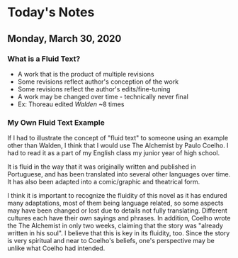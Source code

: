 # Today's Notes

## Monday, March 30, 2020

### What is a Fluid Text?

- A work that is the product of multiple revisions
- Some revisions reflect author's conception of the work
- Some revisions reflect the author's edits/fine-tuning
- A work may be changed over time - technically never final
- Ex: Thoreau edited *Walden* ~8 times

### My Own Fluid Text Example

  If I had to illustrate the concept of "fluid text" to someone using an example other than Walden, I think that I would use The Alchemist by Paulo Coelho. I had to read it as a part of my English class my junior year of high school. 

It is fluid in the way that it was originally written and published in Portuguese, and has been translated into several other languages over time. It has also been adapted into a comic/graphic and theatrical form.

I think it is important to recognize the fluidity of this novel as it has endured many adaptations, most of them being language related, so some aspects may have been changed or lost due to details not fully translating. Different cultures each have their own sayings and phrases. In addition, Coelho wrote the The Alchemist in only two weeks, claiming that the story was "already written in his soul". I believe that this is key in its fluidity, too. Since the story is very spiritual and near to Coelho's beliefs, one's perspective may be unlike what Coelho had intended.  